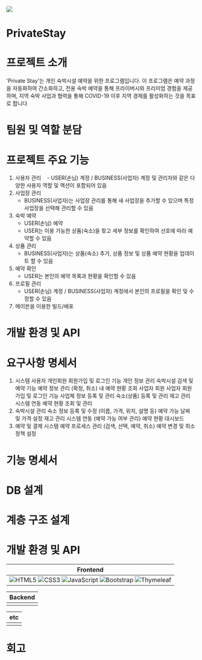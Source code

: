 
<img 
src="https://capsule-render.vercel.app/api?type=wave&color=auto&reversal=true&height=300&section=header&text=PrivateStay&desc=Be01-2nd-2Team&textBg=true&fontSize=90&fontColor=ffee00&animation=fadeIn"
/>

# PrivateStay


# 프로젝트 소개
'Private Stay'는 개인 숙박시설 예약을 위한 프로그램입니다. 이 프로그램은 예약 과정을 자동화하여 간소화하고, 
전용 숙박 예약을 통해 프라이버시와 프리미엄 경험을 제공하며, 지역 숙박 사업과 협력을 통해 COVID-19 이후 지역 경제를 활성화하는 것을 목표로 합니다


# 팀원 및 역할 분담


# 프로젝트 주요 기능
1) 사용자 관리
  	- USER(손님) 계정 / BUSINESS(사업자) 계정 및 관리자와 같은 다양한 사용자 역할 및 액션이 포함되어 있음
2) 사업장 관리
	  - BUSINESS(사업자)는 사업장 관리를 통해 새 사업장을 추가할 수 있으며 특정 사업장을 선택해 관리할 수 있음
3) 숙박 예약
	  - USER(손님) 예약
	  - USER는 이용 가능한 상품(숙소)을 찾고 세부 정보를 확인하여 선호에 따라 예약할 수 있음
4) 상품 관리
	  - BUSINESS(사업자)는 상품(숙소) 추가, 상품 정보 및 상품 예약 현황을 업데이트 할 수 있음
5) 예약 확인
	  - USER는 본인의 예약 목록과 현황을 확인할 수 있음
6) 프로필 관리
	  - USER(손님) 계정 / BUSINESS(사업자) 계정에서 본인의 프로필을 확인 및 수정할 수 있음
7) 메이븐을 이용한 빌드/배포


# 개발 환경 및 API


# 요구사항 명세서 
1. 시스템 사용자
개인회원
회원가입 및 로그인 기능
개인 정보 관리
숙박시설 검색 및 예약 기능
예약 정보 관리 (확정, 취소)
내 예약 현황 조회
사업자 회원
사업자 회원가입 및 로그인 기능
사업체 정보 등록 및 관리
숙소(상품) 등록 및 관리
재고 관리 시스템 연동
예약 현황 조회 및 관리
2. 숙박시설 관리
숙소 정보 등록 및 수정 (이름, 가격, 위치, 설명 등)
예약 가능 날짜 및 가격 설정
재고 관리 시스템 연동 (예약 가능 여부 관리)
예약 현황 대시보드
3. 예약 및 결제 시스템
예약 프로세스 관리 (검색, 선택, 예약, 취소)
예약 변경 및 취소 정책 설정

# 기능 명세서


# DB 설계


# 계층 구조 설계


# 개발 환경 및 API
| Frontend |
|:---------------------:|
| ![HTML5](https://img.shields.io/badge/html5-E34F26?style=for-the-badge&logo=html5&logoColor=white) ![CSS3](https://img.shields.io/badge/css-1572B6?style=for-the-badge&logo=css3&logoColor=white) ![JavaScript](https://img.shields.io/badge/javascript-F7DF1E?style=for-the-badge&logo=javascript&logoColor=black) ![Bootstrap](https://img.shields.io/badge/bootstrap-7952B3?style=for-the-badge&logo=bootstrap&logoColor=white) ![Thymeleaf](https://img.shields.io/badge/thymeleaf-005F0F?style=for-the-badge&logo=thymeleaf&logoColor=white) |

| Backend |
|:---------------------:|
| |

| etc |
|:---------------------:|
| |



# 회고
